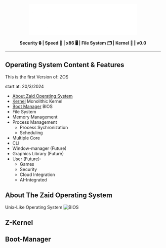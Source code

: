 <p align="center">
  <img src="https://github.com/Zaid-Operating-System/Zaid-Operating-System/raw/main/logo.png" alt="logo"> <br>
</p>
<p align="center"><b>Security 🔒 | Speed 💨 | x86 🖥️ | File System 🗂️ | Kernel 💎 | v0.0 </b></p>

--------------------------------------------------------------------------------

## Operating System Content & Features 
This is the first Version of: ZOS 

start at: 20/3/2024
<!-- toc -->
- [About Zaid Operating System](#about-the-zaid-operating-system)
- [Kernel](#z-kernel) Monolithic Kernel
- [Boot Manager](#boot-manager) BIOS
- File System
- Memory Management 
- Process Management
  - Process Sychronization
  - Scheduling  
- Multiple Core
- CLI 
- Window-manager (Future)
- Graphics Library (Future)
- User (Future):
  - Games 
  - Security
  - Cloud Integration
  - AI-Integrated 
<!-- tocstop -->

## About The Zaid Operating System 
Unix-Like Operating System 
![BIOS](https://github.com/Zaid-Operating-System/Zaid-Operating-System/assets/117456465/1fbbf554-900d-4d25-b2c0-705cf3992a3a)

## Z-Kernel

## Boot-Manager





